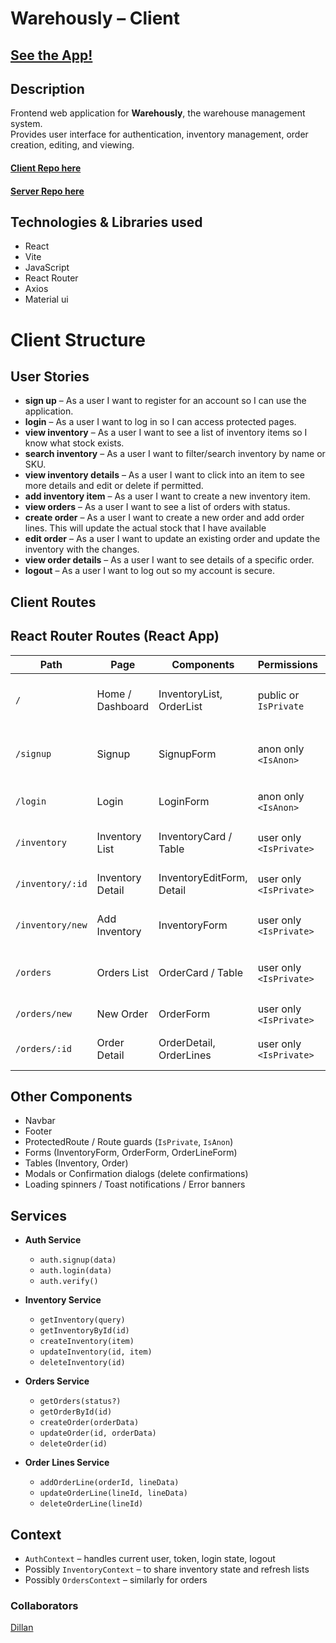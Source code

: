 # Warehously – Client

## [See the App!](https://warehously.netlify.app/)

## Description

Frontend web application for **Warehously**, the warehouse management system.  
Provides user interface for authentication, inventory management, order creation, editing, and viewing.  

#### [Client Repo here](https://github.com/dillanDataNerd/warehously-client)  
#### [Server Repo here](https://github.com/dillanDataNerd/warehously-server)

## Technologies & Libraries used

- React  
- Vite  
- JavaScript  
- React Router  
- Axios  
- Material ui 

# Client Structure

## User Stories

- **sign up** – As a user I want to register for an account so I can use the application.  
- **login** – As a user I want to log in so I can access protected pages.  
- **view inventory** – As a user I want to see a list of inventory items so I know what stock exists.  
- **search inventory** – As a user I want to filter/search inventory by name or SKU.  
- **view inventory details** – As a user I want to click into an item to see more details and edit or delete if permitted.  
- **add inventory item** – As a user I want to create a new inventory item.  
- **view orders** – As a user I want to see a list of orders with status.  
- **create order** – As a user I want to create a new order and add order lines. This will update the actual stock that I have available  
- **edit order** – As a user I want to update an existing order and update the inventory with the changes.  
- **view order details** – As a user I want to see details of a specific order.  
- **logout** – As a user I want to log out so my account is secure.  

## Client Routes

## React Router Routes (React App)
| Path                   | Page               | Components               | Permissions            | Behavior                                                      |
|-------------------------|--------------------|---------------------------|--------------------------|---------------------------------------------------------------|
| `/`                     | Home / Dashboard   | InventoryList, OrderList  | public or `IsPrivate`    | Redirect to login if not logged in                           |
| `/signup`               | Signup             | SignupForm                | anon only `<IsAnon>`     | After signup → redirect to dashboard                         |
| `/login`                | Login              | LoginForm                 | anon only `<IsAnon>`     | After login → dashboard                                       |
| `/inventory`            | Inventory List     | InventoryCard / Table     | user only `<IsPrivate>`   | View all inventory items                                      |
| `/inventory/:id`        | Inventory Detail    | InventoryEditForm, Detail  | user only `<IsPrivate>`   | View, edit, delete item                                       |
| `/inventory/new`        | Add Inventory       | InventoryForm             | user only `<IsPrivate>`   | Create a new inventory                                       |
| `/orders`               | Orders List         | OrderCard / Table         | user only `<IsPrivate>`   | View all orders with status                                   |
| `/orders/new`           | New Order           | OrderForm                 | user only `<IsPrivate>`   | Create a new order                                           |
| `/orders/:id`           | Order Detail        | OrderDetail, OrderLines    | user only `<IsPrivate>`   | View/edit order and its lines                                 |

## Other Components

- Navbar  
- Footer  
- ProtectedRoute / Route guards (`IsPrivate`, `IsAnon`)  
- Forms (InventoryForm, OrderForm, OrderLineForm)  
- Tables (Inventory, Order)  
- Modals or Confirmation dialogs (delete confirmations)  
- Loading spinners / Toast notifications / Error banners  

## Services

- **Auth Service**  
  - `auth.signup(data)`  
  - `auth.login(data)`  
  - `auth.verify()`  

- **Inventory Service**  
  - `getInventory(query)`  
  - `getInventoryById(id)`  
  - `createInventory(item)`  
  - `updateInventory(id, item)`  
  - `deleteInventory(id)`  

- **Orders Service**  
  - `getOrders(status?)`  
  - `getOrderById(id)`  
  - `createOrder(orderData)`  
  - `updateOrder(id, orderData)`  
  - `deleteOrder(id)`  

- **Order Lines Service**  
  - `addOrderLine(orderId, lineData)`  
  - `updateOrderLine(lineId, lineData)`  
  - `deleteOrderLine(lineId)`  

## Context

- `AuthContext` – handles current user, token, login state, logout  
- Possibly `InventoryContext` – to share inventory state and refresh lists  
- Possibly `OrdersContext` – similarly for orders  

### Collaborators

[Dillan](https://github.com/dillanDataNerd)
